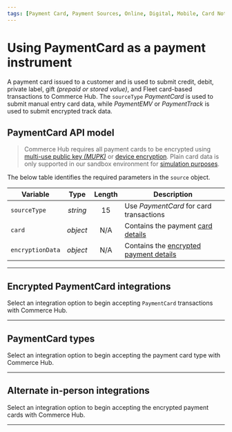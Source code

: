 ```yaml
---
tags: [Payment Card, Payment Sources, Online, Digital, Mobile, Card Not Present]
---
```


# Using PaymentCard as a payment instrument

A payment card issued to a customer and is used to submit credit, debit, private label, gift *(prepaid or stored value)*, and Fleet card-based transactions to Commerce Hub. The `sourceType` *PaymentCard* is used to submit manual entry card data, while *PaymentEMV* or *PaymentTrack* is used to submit encrypted track data.

## PaymentCard API model

<!-- theme: danger -->
> Commerce Hub requires all payment cards to be encrypted using [multi-use public key *(MUPK)*](?path=docs/Resources/Guides/Multi-Use-Public-Key/Multi-Use-Public-Key.md) or [device encryption](?path=docs/In-Person/Integrations/Encrypted-PIN-Pad.md). Plain card data is only supported in our sandbox environment for [simulation purposes](?path=docs/Resources/Guides/Testing/Test-Scripts/Simulator-Scripts.md).

<!--
type: tab
titles: source
-->

The below table identifies the required parameters in the `source` object.

| Variable | Type | Length | Description |
| ----- | :------: | :-----: | ----- |
| `sourceType` | *string* | 15 | Use *PaymentCard* for card transactions |
| `card` | *object* | N/A | Contains the payment [card details](?path=docs/Resources/Master-Data/Card.md) |
| `encryptionData` | *object* | N/A | Contains the [encrypted payment details](?path=docs/Resources/Master-Data/Encryption-Data.md) |

<!-- type: tab-end -->

---

## Encrypted PaymentCard integrations

Select an integration option to begin accepting `PaymentCard` transactions with Commerce Hub.

<!-- type: row -->

<!-- type: card
title: Multi-Use Public Key
description: Submit a Multi-Use Public Key transaction.
link: ?path=
-->

<!-- type: card
title: In-person manual entry
description: Submit an in-person manual key transaction.
-->

<!-- type: row-end -->

---

## PaymentCard types

Select an integration option to begin accepting the payment card type with Commerce Hub.

<!-- type: row -->

<!-- type: card
title: Debit Solutions
description: Accept PIN and PINless (signature) debit transactions.
link: ?path=docs/Resources/Guides/Debit/Debit.md
-->

<!-- type: card
title: EBT Card
description: Accept EBT transactions.
link: ?path=docs/Resources/Guides/Payment-Sources/Gift-Card.md
-->

<!-- type: card
title: Fleet Card
description: Accept Fleet Card transactions.
link: ?path=docs/Resources/Guides/Payment-Sources/Fleet/Fleet-Card.md
-->

<!-- type: row-end -->

<!-- type: row -->

<!-- type: card
title: Gift Cards
description: Accept Gift Card transactions.
link: ?path=?path=docs/Resources/Guides/Payment-Sources/Gift-Card.md
-->

<!-- type: card
title: Private Label Credit Card 
description: Accept PLCC transactions.
link: ?path=docs/Resources/Guides/Payment-Sources/Private-Label.md
-->

<!-- type: row-end -->

---

## Alternate in-person integrations

Select an integration option to begin accepting the encrypted payment cards with Commerce Hub.

<!-- type: row -->

<!-- type: card
title: EMV chip and contactless
description: Submit an in-person EMV chip or contactless transaction.
link: ?path=docs/In-Person/Encrypted-Payments/EMV.md
-->

<!-- type: card
title: Swiped cards
description: Submit an in-person swipe transaction.
link: ?path=docs/In-Person/Encrypted-Payments/Track.md
-->

<!-- type: row-end -->

---
